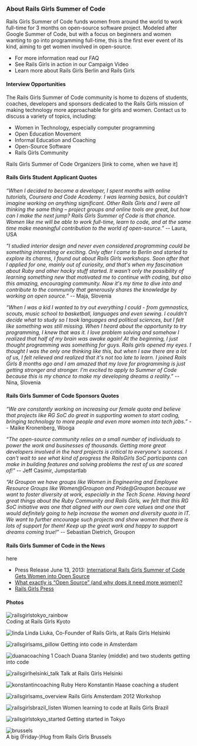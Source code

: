 ### About Rails Girls Summer of Code

Rails Girls Summer of Code funds women from around the world to work full-time for 3 months on open-source software project. Modeled after Google Summer of Code, but with a focus on beginners and women wanting to go into programming full-time, this is the first ever event of its kind, aiming to get women involved in open-source.

* For more information read our FAQ
* See Rails Girls in action in our Campaign Video
* Learn more about Rails Girls Berlin and Rails Girls 

#### Interview Opportunities

The Rails Girls Summer of Code community is home to dozens of students, coaches, developers and sponsors dedicated to the Rails Girls mission of making technology more approachable for girls and women. Contact us to discuss a variety of topics, including: 

* Women in Technology, especially computer programming 
* Open Education Movement
* Informal Education and Coaching
* Open-Source Software
* Rails Girls Community 

Rails Girls Summer of Code Organizers [link to come, when we have it]

#### Rails Girls Student Applicant Quotes

*“When I decided to become a developer, I spent months with online tutorials, Coursera and Code Academy. I was learning basics, but couldn’t imagine working on anything significant. Other Rails Girls and I were all thinking the same thing – project groups and online tools are great, but how can I make the next jump? Rails Girls Summer of Code is that chance. Women like me will be able to work full-time, learn to code, and at the same time make meaningful contribution to the world of open-source.”* -- Laura, USA

*“I studied interior design and never even considered programming could be something interesting or exciting. Only after I came to Berlin and started to explore its charms, I found out about Rails Girls workshops. Soon after that I applied for one, mainly out of curiosity, and that's when my fascination about Ruby and other hacky stuff started. It wasn't only the possibility of learning something new that motivated me to continue with coding, but also this amazing, encouraging community. Now it's my time to dive into and contribute to the community that generously shares the knowledge by working on open source.”* -- Maja, Slovenia


*“When I was a kid I wanted to try out everything I could - from gymnastics, scouts, music school to basketball, languages and even sewing. I couldn't decide what to study so I took languages and political sciences, but I felt like something was still missing. When I heard about the opportunity to try programming, I knew that was it. I love problem solving and somehow I realized that half of my brain was awake again! At the beginning, I just thought programming was something for guys. Rails girls opened my eyes. I thought I was the only one thinking like this, but when I saw there are a lot of us, I felt relieved and realized that it's not too late to learn. I joined Rails Girls 8 months ago and I am amazed that my love for programming is just getting stronger and stronger. I'm excited to apply to Summer of Code because this is my chance to make my developing dreams a reality.”* -- Nina, Slovenia

#### Rails Girls Summer of Code Sponsors Quotes

*“We are constantly working on increasing our female quota and believe that projects like RG SoC do great in supporting women to start coding, bringing technology to more people and even more women into tech jobs.”* -- Maike Kronenberg, Wooga

*“The open-source community relies on a small number of individuals to power the work and businesses of thousands. Getting more great developers involved in the hard projects is critical to everyone's success. I can't wait to see what kind of progress the RailsGirls SoC participants can make in building features and solving problems the rest of us are scared of!"* -- Jeff Casimir, Jumpstartlab

*“At Groupon we have groups like Women in Engineering and Employee Resource Groups like Women@Groupon and Pride@Groupon because we want to foster diversity at work, especially in the Tech Scene. Having heard great things about the Ruby Community and Rails Girls, we felt that this RG SoC initiative was one that aligned with our own core values and one that would definitely going to help increase the women and diversity quota in IT. We want to further encourage such projects and show women that there is lots of support for them! Keep up the great work and happy to support dreams coming true!”* -- Sebastian Dietrich, Groupon

#### Rails Girls Summer of Code in the News

<embed Vimeo campaign video> here 

* Press Release June 13, 2013: [International Rails Girls Summer of Code Gets Women into Open Source](url-to-pressrelease) 
* [What exactly is “Open Source” (and why does it need more women)?]()
* [Rails Girls Press](url)

#### Photos

![railsgirlstokyo_rainbow](https://f.cloud.github.com/assets/1711357/653139/5e1f3188-d4ce-11e2-9f96-9518ebb7f721.jpg)
<br>Coding at Rails Girls Kyoto 

![linda](https://f.cloud.github.com/assets/1711357/653102/70f37298-d4cd-11e2-9a44-ab9683bf9521.jpg)
Linda Liuka, Co-Founder of Rails Girls, at Rails Girls Helsinki 

![railsgirlsams_pillow](https://f.cloud.github.com/assets/1711357/653145/5e3a00e4-d4ce-11e2-9fc0-e780adadf2bd.jpg)
Getting into code in Amsterdam

![duanacoaching 1](https://f.cloud.github.com/assets/1711357/653137/5e1c48b0-d4ce-11e2-8d9d-5fdb851edb95.jpg)
Coach Duana Stanley (middle) and two students getting into code 

![railsgirlhelsinki_talk](https://f.cloud.github.com/assets/1711357/653141/5e28ecdc-d4ce-11e2-80ee-e11f6eab2cf9.jpg)
Talk at Rails Girls Helsinki

![konstantincoaching](https://f.cloud.github.com/assets/1711357/653138/5e1db182-d4ce-11e2-9f85-e6da4257bc05.jpg)
Ruby Hero Konstantin Haase coaching a student 


![railsgirlsams_overview](https://f.cloud.github.com/assets/1711357/653140/5e2bc876-d4ce-11e2-9446-2b4a12f30070.jpg)
Rails Girls Amsterdam 2012 Workshop 


![railsgirlsbrazil_listen](https://f.cloud.github.com/assets/1711357/653142/5e2ebb44-d4ce-11e2-949c-98c25a445bad.jpg)
Women learning to code at Rails Girls Brazil

![railsgirlstokyo_started](https://f.cloud.github.com/assets/1711357/653143/5e386874-d4ce-11e2-8bfe-685cd553d133.jpg)
Getting started in Tokyo 


![brussels](https://f.cloud.github.com/assets/1711357/653144/5e3a31ae-d4ce-11e2-99d0-f5e12c886196.jpg)
<br>A big (Friday-)Hug from Rails Girls Brussels 


